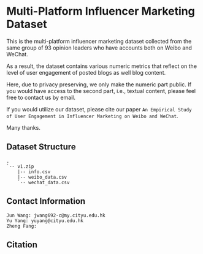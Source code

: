 # Multi-Platform Influencer Marketing Dataset

This is the multi-platform influencer marketing dataset collected from the same group of 93 opinion leaders who have accounts both on Weibo and WeChat.

As a result, the dataset contains various numeric metrics that reflect on the level of user engagement of posted blogs as well blog content.

Here, due to privacy preserving, we only make the numeric part public.
If you would have access to the second part, i.e., textual content, please feel free to contact us by email.

If you would utilize our dataset, please cite our paper `An Empirical Study of User Engagement in Influencer Marketing on Weibo and WeChat`.

Many thanks.

## Dataset Structure
```
.
`-- v1.zip
    |-- info.csv
    |-- weibo_data.csv
    `-- wechat_data.csv
```

## Contact Information
```
Jun Wang: jwang692-c@my.cityu.edu.hk
Yu Yang: yuyang@cityu.edu.hk
Zheng Fang: 
```

## Citation